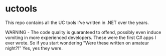 # uctools

This repo contains all the UC tools I've written in .NET over the years.

WARNING - The code quality is guaranteed to offend, possibly even induce vomiting in more experienced developers.  These were the first C# apps I ever wrote.  So if you start wondering "Were these written on amateur night?!"  Yes, yes they were.

